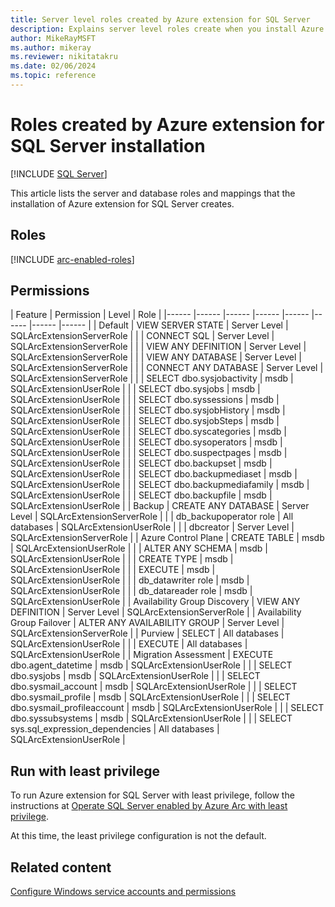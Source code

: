 ```yaml
---
title: Server level roles created by Azure extension for SQL Server
description: Explains server level roles create when you install Azure extension for SQL Server. Used by SQL Server enabled by Azure Arc
author: MikeRayMSFT
ms.author: mikeray
ms.reviewer: nikitatakru
ms.date: 02/06/2024
ms.topic: reference
---
```


# Roles created by Azure extension for SQL Server installation

[!INCLUDE [SQL Server](../../includes/applies-to-version/sqlserver.md)]

This article lists the server and database roles and mappings that the installation of Azure extension for SQL Server creates.

## Roles

[!INCLUDE [arc-enabled-roles](../../includes/arc-enabled-roles.md)]

## Permissions

|  Feature | Permission | Level | Role |
|------ |------ |------ |------ |------ |------ |------ |------ |
| Default | VIEW SERVER STATE | Server Level | SQLArcExtensionServerRole |
| | CONNECT SQL | Server Level | SQLArcExtensionServerRole |
| | VIEW ANY DEFINITION | Server Level | SQLArcExtensionServerRole |
| | VIEW ANY DATABASE | Server Level | SQLArcExtensionServerRole |
| | CONNECT ANY DATABASE | Server Level | SQLArcExtensionServerRole |
| | SELECT dbo.sysjobactivity | msdb | SQLArcExtensionUserRole |
| | SELECT dbo.sysjobs | msdb | SQLArcExtensionUserRole |
| | SELECT dbo.syssessions | msdb | SQLArcExtensionUserRole |
| | SELECT dbo.sysjobHistory | msdb | SQLArcExtensionUserRole |
| | SELECT dbo.sysjobSteps | msdb | SQLArcExtensionUserRole |
| | SELECT dbo.syscategories | msdb | SQLArcExtensionUserRole |
| | SELECT dbo.sysoperators | msdb | SQLArcExtensionUserRole |
| | SELECT dbo.suspectpages | msdb | SQLArcExtensionUserRole |
| | SELECT dbo.backupset | msdb | SQLArcExtensionUserRole |
| | SELECT dbo.backupmediaset | msdb | SQLArcExtensionUserRole |
| | SELECT dbo.backupmediafamily | msdb | SQLArcExtensionUserRole |
| | SELECT dbo.backupfile | msdb | SQLArcExtensionUserRole |
| Backup | CREATE ANY DATABASE | Server Level | SQLArcExtensionServerRole |
| | db_backupoperator role | All databases | SQLArcExtensionUserRole |
| | dbcreator | Server Level | SQLArcExtensionServerRole |
| Azure Control Plane | CREATE TABLE | msdb | SQLArcExtensionUserRole |
| | ALTER ANY SCHEMA | msdb | SQLArcExtensionUserRole |
| | CREATE TYPE | msdb | SQLArcExtensionUserRole |
| | EXECUTE | msdb | SQLArcExtensionUserRole |
| | db_datawriter role | msdb | SQLArcExtensionUserRole |
| | db_datareader role | msdb | SQLArcExtensionUserRole |
| Availability Group Discovery | VIEW ANY DEFINITION | Server Level | SQLArcExtensionServerRole |
| Availability Group Failover | ALTER ANY AVAILABILITY GROUP | Server Level | SQLArcExtensionServerRole |
| Purview | SELECT | All databases | SQLArcExtensionUserRole |
| | EXECUTE | All databases | SQLArcExtensionUserRole |
| Migration Assessment | EXECUTE dbo.agent_datetime | msdb | SQLArcExtensionUserRole |
| | SELECT dbo.sysjobs | msdb | SQLArcExtensionUserRole |
| | SELECT dbo.sysmail_account | msdb | SQLArcExtensionUserRole |
| | SELECT dbo.sysmail_profile | msdb | SQLArcExtensionUserRole |
| | SELECT dbo.sysmail_profileaccount | msdb | SQLArcExtensionUserRole |
| | SELECT dbo.syssubsystems | msdb | SQLArcExtensionUserRole |
| | SELECT sys.sql_expression_dependencies | All databases | SQLArcExtensionUserRole |

## Run with least privilege

To run Azure extension for SQL Server with least privilege, follow the instructions at [Operate SQL Server enabled by Azure Arc with least privilege](configure-least-privilege.md).

At this time, the least privilege configuration is not the default.

## Related content

[Configure Windows service accounts and permissions](../../database-engine/configure-windows/configure-windows-service-accounts-and-permissions.md)
